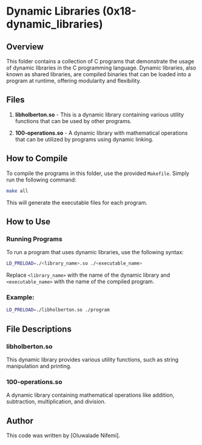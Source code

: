 # Dynamic Libraries (0x18-dynamic_libraries)

## Overview

This folder contains a collection of C programs that demonstrate the usage of dynamic libraries in the C programming language. Dynamic libraries, also known as shared libraries, are compiled binaries that can be loaded into a program at runtime, offering modularity and flexibility.

## Files

1. **libholberton.so** - This is a dynamic library containing various utility functions that can be used by other programs.

2. **100-operations.so** - A dynamic library with mathematical operations that can be utilized by programs using dynamic linking.

## How to Compile

To compile the programs in this folder, use the provided `Makefile`. Simply run the following command:

```bash
make all
```

This will generate the executable files for each program.

## How to Use

### Running Programs

To run a program that uses dynamic libraries, use the following syntax:

```bash
LD_PRELOAD=./<library_name>.so ./<executable_name>
```

Replace `<library_name>` with the name of the dynamic library and `<executable_name>` with the name of the compiled program.

### Example:

```bash
LD_PRELOAD=./libholberton.so ./program
```

## File Descriptions

### libholberton.so

This dynamic library provides various utility functions, such as string manipulation and printing.

### 100-operations.so

A dynamic library containing mathematical operations like addition, subtraction, multiplication, and division.

## Author

This code was written by [Oluwalade Nifemi].
